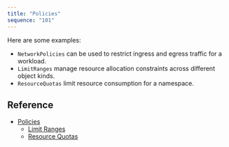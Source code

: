 ```yaml
---
title: "Policies"
sequence: "101"
---
```


Here are some examples:

- `NetworkPolicies` can be used to restrict ingress and egress traffic for a workload.
- `LimitRanges` manage resource allocation constraints across different object kinds.
- `ResourceQuotas` limit resource consumption for a namespace.

## Reference

- [Policies](https://kubernetes.io/docs/concepts/policy/)
    - [Limit Ranges](https://kubernetes.io/docs/concepts/policy/limit-range/)
    - [Resource Quotas](https://kubernetes.io/docs/concepts/policy/resource-quotas/)
